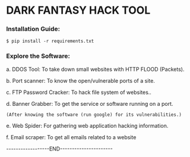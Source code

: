 # DARK FANTASY HACK TOOL
### Installation Guide:

    $ pip install -r requirements.txt

### Explore the Software:
  a. DDOS Tool: To take down small websites with HTTP FLOOD (Packets).
  
  b. Port scanner: To know the open/vulnerable ports of a site.
  
  c. FTP Password Cracker: To hack file system of websites..
  
  d. Banner Grabber: To get the service or software running on a port.
  
    (After knowing the software (run google) for its vulnerabilities.)
    
  e. Web Spider: For gathering web application hacking information.
  
  f. Email scraper: To get all emails related to a website
  
------------------END----------------------
